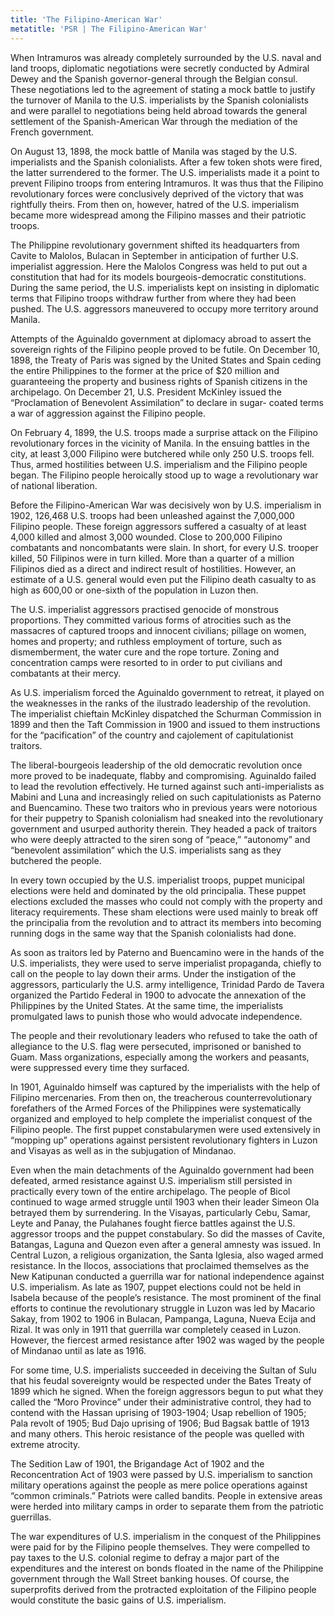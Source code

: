 ```yaml
---
title: 'The Filipino-American War'
metatitle: 'PSR | The Filipino-American War'
---
```


When Intramuros was already completely surrounded by the U.S. naval and land troops, diplomatic negotiations were secretly conducted by Admiral Dewey and the Spanish governor-general through the Belgian consul. These negotiations led to the agreement of stating a mock battle to justify the turnover of Manila to the U.S. imperialists by the Spanish colonialists and were parallel to negotiations being held abroad towards the general settlement of the Spanish-American War through the mediation of the French government.

On August 13, 1898, the mock battle of Manila was staged by the U.S. imperialists and the Spanish colonialists. After a few token shots were fired, the latter surrendered to the former. The U.S. imperialists made it a point to prevent Filipino troops from entering Intramuros. It was thus that the Filipino revolutionary forces were conclusively deprived of the victory that was rightfully theirs. From then on, however, hatred of the U.S. imperialism became more widespread among the Filipino masses and their patriotic troops.

The Philippine revolutionary government shifted its headquarters from Cavite to Malolos, Bulacan in September in anticipation of further U.S. imperialist aggression. Here the Malolos Congress was held to put out a constitution that had for its models bourgeois-democratic constitutions. During the same period, the U.S. imperialists kept on insisting in diplomatic terms that Filipino troops withdraw further from where they had been pushed. The U.S. aggressors maneuvered to occupy more territory around Manila.

Attempts of the Aguinaldo government at diplomacy abroad to assert the sovereign rights of the Filipino people proved to be futile. On December 10, 1898, the Treaty of Paris was signed by the United States and Spain ceding the entire Philippines to the former at the price of \$20 million and guaranteeing the property and business rights of Spanish citizens in the archipelago. On December 21, U.S. President McKinley issued the “Proclamation of Benevolent Assimilation” to declare in sugar- coated terms a war of aggression against the Filipino people.

On February 4, 1899, the U.S. troops made a surprise attack on the Filipino revolutionary forces in the vicinity of Manila. In the ensuing battles in the city, at least 3,000 Filipino were butchered while only 250 U.S. troops fell. Thus, armed hostilities between U.S. imperialism and the Filipino people began. The Filipino people heroically stood up to wage a revolutionary war of national liberation.

Before the Filipino-American War was decisively won by U.S. imperialism in 1902, 126,468 U.S. troops had been unleashed against the 7,000,000 Filipino people. These foreign aggressors suffered a casualty of at least 4,000 killed and almost 3,000 wounded. Close to 200,000 Filipino combatants and noncombatants were slain. In short, for every U.S. trooper killed, 50 Filipinos were in turn killed. More than a quarter of a million Filipinos died as a direct and indirect result of hostilities. However, an estimate of a U.S. general would even put the Filipino death casualty to as high as 600,00 or one-sixth of the population in Luzon then.

The U.S. imperialist aggressors practised genocide of monstrous proportions. They committed various forms of atrocities such as the massacres of captured troops and innocent civilians; pillage on women, homes and property; and ruthless employment of torture, such as dismemberment, the water cure and the rope torture. Zoning and concentration camps were resorted to in order to put civilians and combatants at their mercy.

As U.S. imperialism forced the Aguinaldo government to retreat, it played on the weaknesses in the ranks of the ilustrado leadership of the revolution. The imperialist chieftain McKinley dispatched the Schurman Commission in 1899 and then the Taft Commission in 1900 and issued to them instructions for the “pacification” of the country and cajolement of capitulationist traitors.

The liberal-bourgeois leadership of the old democratic revolution once more proved to be inadequate, flabby and compromising. Aguinaldo failed to lead the revolution effectively. He turned against such anti-imperialists as Mabini and Luna and increasingly relied on such capitulationists as Paterno and Buencamino. These two traitors who in previous years were notorious for their puppetry to Spanish colonialism had sneaked into the revolutionary government and usurped authority therein. They headed a pack of traitors who were deeply attracted to the siren song of “peace,” “autonomy” and “benevolent assimilation” which the U.S. imperialists sang as they butchered the people.

In every town occupied by the U.S. imperialist troops, puppet municipal elections were held and dominated by the old principalia. These puppet elections excluded the masses who could not comply with the property and literacy requirements. These sham elections were used mainly to break off the principalia from the revolution and to attract its members into becoming running dogs in the same way that the Spanish colonialists had done.

As soon as traitors led by Paterno and Buencamino were in the hands of the U.S. imperialists, they were used to serve imperialist propaganda, chiefly to call on the people to lay down their arms. Under the instigation of the aggressors, particularly the U.S. army intelligence, Trinidad Pardo de Tavera organized the Partido Federal in 1900 to advocate the annexation of the Philippines by the United States. At the same time, the imperialists promulgated laws to punish those who would advocate independence.

The people and their revolutionary leaders who refused to take the oath of allegiance to the U.S. flag were persecuted, imprisoned or banished to Guam. Mass organizations, especially among the workers and peasants, were suppressed every time they surfaced.

In 1901, Aguinaldo himself was captured by the imperialists with the help of Filipino mercenaries. From then on, the treacherous counterrevolutionary forefathers of the Armed Forces of the Philippines were systematically organized and employed to help complete the imperialist conquest of the Filipino people. The first puppet constabularymen were used extensively in “mopping up” operations against persistent revolutionary fighters in Luzon and Visayas as well as in the subjugation of Mindanao.

Even when the main detachments of the Aguinaldo government had been defeated, armed resistance against U.S. imperialism still persisted in practically every town of the entire archipelago. The people of Bicol continued to wage armed struggle until 1903 when their leader Simeon Ola betrayed them by surrendering. In the Visayas, particularly Cebu, Samar, Leyte and Panay, the Pulahanes fought fierce battles against the U.S. aggressor troops and the puppet constabulary. So did the masses of Cavite, Batangas, Laguna and Quezon even after a general amnesty was issued. In Central Luzon, a religious organization, the Santa Iglesia, also waged armed resistance. In the Ilocos, associations that proclaimed themselves as the New Katipunan conducted a guerrilla war for national independence against U.S. imperialism. As late as 1907, puppet elections could not be held in Isabela because of the people’s resistance. The most prominent of the final efforts to continue the revolutionary struggle in Luzon was led by Macario Sakay, from 1902 to 1906 in Bulacan, Pampanga, Laguna, Nueva Ecija and Rizal. It was only in 1911 that guerrilla war completely ceased in Luzon. However, the fiercest armed resistance after 1902 was waged by the people of Mindanao until as late as 1916.

For some time, U.S. imperialists succeeded in deceiving the Sultan of Sulu that his feudal sovereignty would be respected under the Bates Treaty of 1899 which he signed. When the foreign aggressors begun to put what they called the “Moro Province” under their administrative control, they had to contend with the Hassan uprising of 1903-1904; Usap rebellion of 1905; Pala revolt of 1905; Bud Dajo uprising of 1906; Bud Bagsak battle of 1913 and many others. This heroic resistance of the people was quelled with extreme atrocity.

The Sedition Law of 1901, the Brigandage Act of 1902 and the Reconcentration Act of 1903 were passed by U.S. imperialism to sanction military operations against the people as mere police operations against “common criminals.” Patriots were called bandits. People in extensive areas were herded into military camps in order to separate them from the patriotic guerrillas.

The war expenditures of U.S. imperialism in the conquest of the Philippines were paid for by the Filipino people themselves. They were compelled to pay taxes to the U.S. colonial regime to defray a major part of the expenditures and the interest on bonds floated in the name of the Philippine government through the Wall Street banking houses. Of course, the superprofits derived from the protracted exploitation of the Filipino people would constitute the basic gains of U.S. imperialism.
